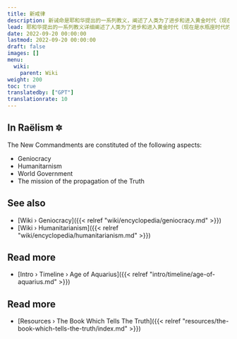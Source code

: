 ```yaml
---
title: 新戒律
description: 新诫命是耶和华提出的一系列教义，阐述了人类为了进步和进入黄金时代（现在正处于水瓶座时代的开始）可以考虑的因素。
lead: 耶和华提出的一系列教义详细阐述了人类为了进步和进入黄金时代（现在是水瓶座时代的开始）可以考虑的因素。
date: 2022-09-20 00:00:00
lastmod: 2022-09-20 00:00:00
draft: false
images: []
menu:
  wiki:
    parent: Wiki
weight: 200
toc: true
translatedby: ["GPT"]
translationrate: 10
---
```


## In Raëlism 🔯

The New Commandments are constituted of the following aspects:

- Geniocracy
- Humanitarnism
- World Government
- The mission of the propagation of the Truth

## See also

- [Wiki › Geniocracy]({{< relref "wiki/encyclopedia/geniocracy.md" >}})
- [Wiki › Humanitarianism]({{< relref "wiki/encyclopedia/humanitarianism.md" >}})

## Read more

- [Intro › Timeline › Age of Aquarius]({{< relref "intro/timeline/age-of-aquarius.md" >}})

## Read more

- [Resources › The Book Which Tells The Truth]({{< relref "resources/the-book-which-tells-the-truth/index.md" >}})

